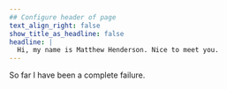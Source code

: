 ```yaml
---
## Configure header of page
text_align_right: false
show_title_as_headline: false
headline: |
  Hi, my name is Matthew Henderson. Nice to meet you.
---
```


<!-- this is a subheadline -->
So far I have been a complete failure.

